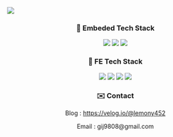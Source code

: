 <img src="https://capsule-render.vercel.app/api?type=waving&color=FEECFB&fontColor=d83a7c&height=300&section=header&text=안녕하세요!%20펌웨어%20직무로%20새롭게%20도전하는%20개발자%20강인주입니다.&fontSize=25" />

<div align="center">
  <h3>🐥 Embeded Tech Stack</h3>
  <img src="https://img.shields.io/badge/-C/C++-000000?style=for-the-badge&logo=c&logoColor=61DAFB" />
  <img src="https://img.shields.io/badge/Linux-e1d3f4?style=for-the-badge&logo=Linux&logoColor=black">
  <img src="https://img.shields.io/badge/Git-3d2a6f?style=for-the-badge&logo=Git&logoColor=white">
</div>

<div align="center">
  <h3>🐥 FE Tech Stack</h3>
  <img src="https://img.shields.io/badge/react-20232a.svg?style=for-the-badge&logo=react&logoColor=61DAFB" />
  <img src="https://img.shields.io/badge/JavaScript-F7DF1E?style=for-the-badge&logo=JavaScript&logoColor=white">
  <img src="https://img.shields.io/badge/HTML5-E34F26?style=for-the-badge&logo=HTML5&logoColor=white">
  <img src="https://img.shields.io/badge/CSS3-1572B6?style=for-the-badge&logo=CSS3&logoColor=white">
</div>

<div align="center">
  <h3>✉️ Contact</h3>
  <div>
    <p>Blog : <a href="https://velog.io/@lemony452/posts">https://velog.io/@lemony452</a></p>
    <p>Email : gij9808@gmail.com
  </div>
</div>
